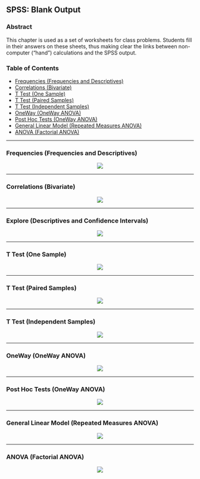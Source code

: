 ## SPSS: Blank Output

### Abstract

This chapter is used as a set of worksheets for class problems. Students fill in their answers on these sheets, thus making clear the links between non-computer (“hand”) calculations and the SPSS output.

### Table of Contents

- [Frequencies (Frequencies and Descriptives)](#frequencies-frequencies-and-descriptives)
- [Correlations (Bivariate)](#correlations-bivariate)
- [T Test (One Sample)](#t-test-one-sample)
- [T Test (Paired Samples)](#t-test-paired-samples)
- [T Test (Independent Samples)](#t-test-independent-samples)
- [OneWay (OneWay ANOVA)](#oneway-oneway-anova)
- [Post Hoc Tests (OneWay ANOVA)](#post-hoc-tests-oneway-anova)
- [General Linear Model (Repeated Measures ANOVA)](#general-linear-model-repeated-measures-anova)
- [ANOVA (Factorial ANOVA)](#anova-factorial-anova)

---

### Frequencies (Frequencies and Descriptives)

<p align="center"><kbd><img src="frequencies.png"></kbd></p>

---

### Correlations (Bivariate)

<p align="center"><kbd><img src="correlations.png"></kbd></p>

---

### Explore (Descriptives and Confidence Intervals)

<p align="center"><kbd><img src="intervals.png"></kbd></p>

---

### T Test (One Sample)

<p align="center"><kbd><img src="onesample.png"></kbd></p>

---

### T Test (Paired Samples)

<p align="center"><kbd><img src="paired.png"></kbd></p>

---

### T Test (Independent Samples)

<p align="center"><kbd><img src="independent.png"></kbd></p>

---

### OneWay (OneWay ANOVA)

<p align="center"><kbd><img src="oneway.png"></kbd></p>

---

### Post Hoc Tests (OneWay ANOVA)

<p align="center"><kbd><img src="page9.png"></kbd></p>

---

### General Linear Model (Repeated Measures ANOVA)

<p align="center"><kbd><img src="repeated.png"></kbd></p>

---

### ANOVA (Factorial ANOVA)

<p align="center"><kbd><img src="factorial.png"></kbd></p>
